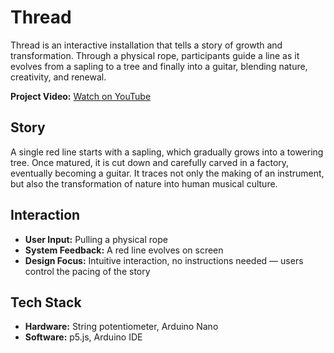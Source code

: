 # Thread

Thread is an interactive installation that tells a story of growth and transformation. Through a physical rope, participants guide a line as it evolves from a sapling to a tree and finally into a guitar, blending nature, creativity, and renewal.

**Project Video:** [Watch on YouTube](https://youtu.be/XzeWMsJH0lg)



## Story

A single red line starts with a sapling, which gradually grows into a towering tree. Once matured, it is cut down and carefully carved in a factory, eventually becoming a guitar. It traces not only the making of an instrument, but also the transformation of nature into human musical culture. 



## Interaction

- **User Input:** Pulling a physical rope  
- **System Feedback:** A red line evolves on screen  
- **Design Focus:** Intuitive interaction, no instructions needed — users control the pacing of the story  



## Tech Stack

- **Hardware:** String potentiometer, Arduino Nano  
- **Software:** p5.js, Arduino IDE  


